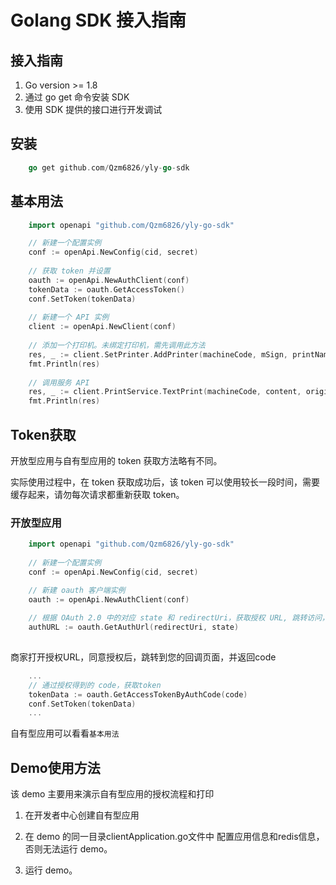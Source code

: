# Golang SDK 接入指南

## 接入指南

  1. Go version >= 1.8
  2. 通过 go get 命令安装 SDK
  4. 使用 SDK 提供的接口进行开发调试

 ## 安装
 
 ```go
     go get github.com/Qzm6826/yly-go-sdk
 ```
 
 ## 基本用法
 
 ```go
     import openapi "github.com/Qzm6826/yly-go-sdk"
 
     // 新建一个配置实例
     conf := openApi.NewConfig(cid, secret)
     
     // 获取 token 并设置
     oauth := openApi.NewAuthClient(conf)
     tokenData := oauth.GetAccessToken()
     conf.SetToken(tokenData)
     
     // 新建一个 API 实例
     client := openApi.NewClient(conf)
     
     // 添加一个打印机。未绑定打印机，需先调用此方法
     res, _ := client.SetPrinter.AddPrinter(machineCode, mSign, printName)
     fmt.Println(res)
     
     // 调用服务 API
     res, _ := client.PrintService.TextPrint(machineCode, content, originId)
     fmt.Println(res)
 
 ```
 
 ## Token获取
 开放型应用与自有型应用的 token 获取方法略有不同。
 
 实际使用过程中，在 token 获取成功后，该 token 可以使用较长一段时间，需要缓存起来，请勿每次请求都重新获取 token。
 
 ### 开放型应用
 
 
 ```go
     import openapi "github.com/Qzm6826/yly-go-sdk"
     
     // 新建一个配置实例
     conf := openApi.NewConfig(cid, secret)
 
     // 新建 oauth 客户端实例
     oauth := openApi.NewAuthClient(conf)
     
     // 根据 OAuth 2.0 中的对应 state 和 redirectUri，获取授权 URL, 跳转访问，通过回调获取AuthCode
     authURL := oauth.GetAuthUrl(redirectUri, state)
    
 ```
 
 商家打开授权URL，同意授权后，跳转到您的回调页面，并返回code
 
 ```go
     ...
     // 通过授权得到的 code，获取token
     tokenData := oauth.GetAccessTokenByAuthCode(code)
     conf.SetToken(tokenData)
     ...
 ```
 
 自有型应用可以看看`基本用法`
 
 ## Demo使用方法
 
 该 demo 主要用来演示自有型应用的授权流程和打印
 
 1. 在开发者中心创建自有型应用
 
 2. 在 demo 的同一目录clientApplication.go文件中 配置应用信息和redis信息，否则无法运行 demo。
 
 3. 运行 demo。
 
